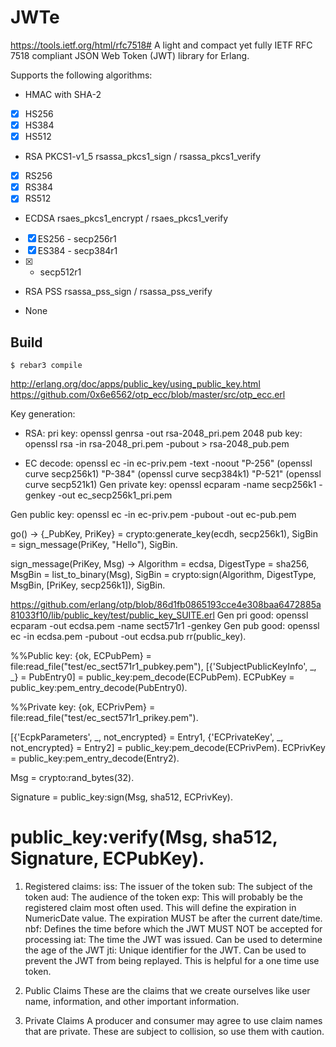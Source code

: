 JWTe
=====
https://tools.ietf.org/html/rfc7518#
A light and compact yet fully IETF RFC 7518 compliant JSON Web Token (JWT) library for Erlang. 

Supports the following algorithms:

* HMAC with SHA-2
- [x] HS256
- [x] HS384
- [x] HS512

* RSA PKCS1-v1_5 rsassa_pkcs1_sign / rsassa_pkcs1_verify
- [x] RS256
- [x] RS384
- [x] RS512

* ECDSA rsaes_pkcs1_encrypt / rsaes_pkcs1_verify
- [x] ES256 - secp256r1
- [x] ES384 - secp384r1
- [x]  - secp512r1

* RSA PSS rsassa_pss_sign / rsassa_pss_verify

* None

Build
-----

    $ rebar3 compile

http://erlang.org/doc/apps/public_key/using_public_key.html
https://github.com/0x6e6562/otp_ecc/blob/master/src/otp_ecc.erl

Key generation:
* RSA: 
pri key: openssl genrsa -out rsa-2048_pri.pem 2048 
pub key: openssl rsa -in rsa-2048_pri.pem -pubout > rsa-2048_pub.pem

* EC 
decode: openssl ec -in ec-priv.pem -text -noout
"P-256" (openssl curve secp256k1)
"P-384" (openssl curve secp384k1)
"P-521" (openssl curve secp521k1)
Gen private key: 
	openssl ecparam -name secp256k1 -genkey -out ec_secp256k1_pri.pem 

Gen public key: 
	openssl ec -in ec-priv.pem -pubout -out ec-pub.pem

<!-- IETF says EC256, which is another name for secp256r1, e.g means secp256r1 and not secp256k1 (Koblitz curve, used in bitcoin) 
https://tools.ietf.org/html/rfc7518#section-3.4
-->
<!-- openssl ecparam -name secp256r1 -genkey -noout -out ec-secp256r1.pem -->
<!-- openssl ecparam -name secp384r1 -genkey -noout -out ec-secp384r1.pem -->
<!-- openssl ecparam -name secp521r1 -genkey -noout -out ec-secp521r1.pem -->



go() ->
    {_PubKey, PriKey} = crypto:generate_key(ecdh, secp256k1),
    SigBin = sign_message(PriKey, "Hello"),
    SigBin.

sign_message(PriKey, Msg) ->
    Algorithm = ecdsa,
    DigestType = sha256,
    MsgBin = list_to_binary(Msg),
    SigBin = crypto:sign(Algorithm, DigestType, MsgBin, [PriKey, secp256k1]),
    SigBin.


https://github.com/erlang/otp/blob/86d1fb0865193cce4e308baa6472885a81033f10/lib/public_key/test/public_key_SUITE.erl
Gen pri good: openssl ecparam -out ecdsa.pem -name sect571r1 -genkey
Gen pub good: openssl ec -in ecdsa.pem -pubout -out ecdsa.pub
rr(public_key).
<!-- {ok, ECPubPem} = file:read_file(filename:join(Datadir, "ec_pubkey.pem")),
    [{'SubjectPublicKeyInfo', _, _} = PubEntry0] =
        public_key:pem_decode(ECPubPem),
    ECPubKey = public_key:pem_entry_decode(PubEntry0).
 -->
%%Public key:
{ok, ECPubPem} = file:read_file("test/ec_sect571r1_pubkey.pem"),
    [{'SubjectPublicKeyInfo', _, _} = PubEntry0] =
        public_key:pem_decode(ECPubPem).
ECPubKey = public_key:pem_entry_decode(PubEntry0).

%%Private key:
{ok, ECPrivPem} = file:read_file("test/ec_sect571r1_prikey.pem").

[{'EcpkParameters', _, not_encrypted} = Entry1,
  {'ECPrivateKey', _, not_encrypted} = Entry2] = public_key:pem_decode(ECPrivPem).
ECPrivKey = public_key:pem_entry_decode(Entry2).

Msg = crypto:rand_bytes(32).

Signature = public_key:sign(Msg, sha512, ECPrivKey).

public_key:verify(Msg, sha512, Signature, ECPubKey).
======


1. Registered claims:
iss: The issuer of the token
sub: The subject of the token
aud: The audience of the token
exp: This will probably be the registered claim most often used. This will define the expiration in NumericDate value. The expiration MUST be after the current date/time.
nbf: Defines the time before which the JWT MUST NOT be accepted for processing
iat: The time the JWT was issued. Can be used to determine the age of the JWT
jti: Unique identifier for the JWT. Can be used to prevent the JWT from being replayed. This is helpful for a one time use token.

2. Public Claims
These are the claims that we create ourselves like user name, information, and other important information.

3. Private Claims
A producer and consumer may agree to use claim names that are private. These are subject to collision, so use them with caution.

